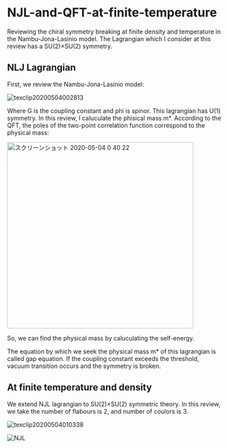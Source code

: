 # NJL-and-QFT-at-finite-temperature
Reviewing the chiral symmetry breaking at finite density and temperature in the Nambu-Jona-Lasinio model. The Lagrangian which I consider at this review has a SU(2)×SU(2) symmetry.

## NLJ Lagrangian
First, we review the Nambu-Jona-Lasinio model:

![texclip20200504002813](https://user-images.githubusercontent.com/54795218/80918115-31519200-8d9e-11ea-895b-24f9d65d269e.png)

Where G is the coupling constant and phi is spinor. This lagrangian has U(1) symmetry. In this review, I caluculate the phisical mass m*. According to the QFT, the poles of the two-point correlation function correspond to the physical mass:

<img width="435" alt="スクリーンショット 2020-05-04 0 40 22" src="https://user-images.githubusercontent.com/54795218/80918475-24ce3900-8da0-11ea-9b91-3a24bc55738a.png">

So, we can find the physical mass by caluculating the self-energy. 

The equation by which we seek the physical mass m* of this lagrangian is called gap equation. If the coupling constant exceeds the threshold, vacuum transition occurs and the symmetry is broken.

## At finite temperature and density
We extend NJL lagrangian to SU(2)×SU(2) symmetric theory. In this review, we take the number of flabours is 2, and number of coulors is 3. 



![texclip20200504010338](https://user-images.githubusercontent.com/54795218/80919091-19c8d800-8da3-11ea-982a-794e7ba30929.png)

![NJL](https://user-images.githubusercontent.com/54795218/80917760-167e1e00-8d9c-11ea-94c3-155ea3b19e56.png)
